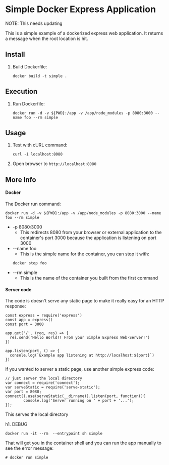 # Simple Docker Express Application

NOTE: This needs updating

This is a simple example of a dockerized express web application.  It returns a message when the root location is hit.  

## Install

1. Build Dockerfile:
   ```
   docker build -t simple .
   ```
   
## Execution
1. Run Dockerfile:
   ```
   docker run -d -v ${PWD}:/app -v /app/node_modules -p 8080:3000 --name foo --rm simple
   ```
   
## Usage
1. Test with cURL command:
   ```
   curl -i localhost:8080
   ```
1. Open browser to `http://localhost:8080`


## More Info
#### Docker
The Docker run command:
```
docker run -d -v ${PWD}:/app -v /app/node_modules -p 8080:3000 --name foo --rm simple
```
* -p 8080:3000
   * This redirects 8080 from your browser or external application to the container's port 3000 because the application is listening on port 3000
* --name foo
   * This is the simple name for the container, you can stop it with:
   ```
   docker stop foo
   ```
* --rm simple
   * This is the name of the container you built from the first command


#### Server code
The code is doesn't serve any static page to make it really easy for an HTTP response:
```
const express = require('express')
const app = express()
const port = 3000

app.get('/', (req, res) => {
  res.send('Hello World!! From your Simple Express Web-Server!')
})

app.listen(port, () => {
  console.log(`Example app listening at http://localhost:${port}`)
})
```

If you wanted to server a static page, use another simple express code:
```
// just server the local directory
var connect = require('connect');
var serveStatic = require('serve-static');
var port = 8080;
connect().use(serveStatic(__dirname)).listen(port, function(){
        console.log('Server running on ' + port + '...');
});
```
This serves the local directory 

h1. DEBUG
```
docker run -it --rm  --entrypoint sh simple
```

That will get you in the container shell and you can run the app manually to see the error message:
```
# docker run simple
```

